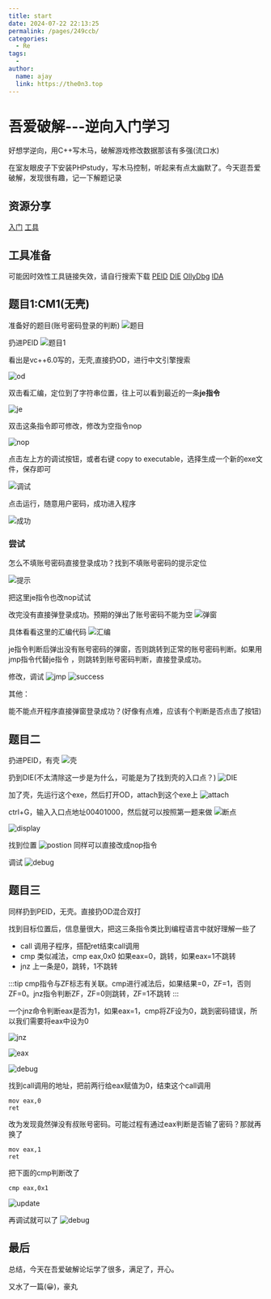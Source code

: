 ```yaml
---
title: start
date: 2024-07-22 22:13:25
permalink: /pages/249ccb/
categories:
  - Re
tags:
  - 
author: 
  name: ajay
  link: https://the0n3.top
---
```

# 吾爱破解---逆向入门学习

好想学逆向，用C++写木马，破解游戏修改数据那该有多强(流口水)

在室友眼皮子下安装PHPstudy，写木马控制，听起来有点太幽默了。今天逛吾爱破解，发现很有趣，记一下解题记录
## 资源分享

[入门](https://www.52pojie.cn/thread-1358649-1-1.html)
[工具](https://down.52pojie.cn/)


## 工具准备

可能因时效性工具链接失效，请自行搜索下载
[PEID](https://down.52pojie.cn/Tools/PEtools/PEiD%200.95.zip)
[DIE](https://down.52pojie.cn/Tools/PEtools/DIE_winxp_portable_3.09_x86.zip)
[OllyDbg](https://down.52pojie.cn/Tools/Debuggers/%E5%90%BE%E7%88%B1%E7%A0%B4%E8%A7%A3%E4%B8%93%E7%94%A8%E7%89%88Ollydbg.rar)
[IDA](https://down.52pojie.cn/Tools/Disassemblers/IDA_Pro_v8.3_Portable.zip)

## 题目1:CM1(无壳)

准备好的题目(账号密码登录的判断)
![题目](https://the0n3.top/medias/re01/0.png)

扔进PEID
![题目1](https://the0n3.top/medias/re01/1.png)

看出是vc++6.0写的，无壳,直接扔OD，进行中文引擎搜索

![od](https://the0n3.top/medias/re01/2.png)

双击看汇编，定位到了字符串位置，往上可以看到最近的一条**je指令**

![je](https://the0n3.top/medias/re01/3.png)

双击这条指令即可修改，修改为空指令nop

![nop](https://the0n3.top/medias/re01/5.png)

点击左上方的调试按钮，或者右键 copy to executable，选择生成一个新的exe文件，保存即可

![调试](https://the0n3.top/medias/re01/4.png)

点击运行，随意用户密码，成功进入程序

![成功](https://the0n3.top/medias/re01/6.png)

### 尝试

怎么不填账号密码直接登录成功？找到不填账号密码的提示定位

![提示](https://the0n3.top/medias/re01/7.png)

把这里je指令也改nop试试

改完没有直接弹登录成功。预期的弹出了账号密码不能为空
![弹窗](https://the0n3.top/medias/re01/8.png)

具体看看这里的汇编代码
![汇编](https://the0n3.top/medias/re01/9.png)

je指令判断后弹出没有账号密码的弹窗，否则跳转到正常的账号密码判断。如果用jmp指令代替je指令
，则跳转到账号密码判断，直接登录成功。

修改，调试
![jmp](https://the0n3.top/medias/re01/10.png)
![success](https://the0n3.top/medias/re01/11.png)

其他：

能不能点开程序直接弹窗登录成功？(好像有点难，应该有个判断是否点击了按钮)

## 题目二

扔进PEID，有壳
![壳](https://the0n3.top/medias/re01/12.png)

扔到DIE(不太清除这一步是为什么，可能是为了找到壳的入口点？)
![DIE](https://the0n3.top/medias/re01/13.png)

加了壳，先运行这个exe，然后打开OD，attach到这个exe上
![attach](https://the0n3.top/medias/re01/14.png)

ctrl+G，输入入口点地址00401000，然后就可以按照第一题来做
![断点](https://the0n3.top/medias/re01/15.png)

![display](https://the0n3.top/medias/re01/16.png)

找到位置
![postion](https://the0n3.top/medias/re01/17.png)
同样可以直接改成nop指令

调试
![debug](https://the0n3.top/medias/re01/18.png)

## 题目三

同样扔到PEID，无壳。直接扔OD混合双打

找到目标位置后，信息量很大，把这三条指令类比到编程语言中就好理解一些了

- call 调用子程序，搭配ret结束call调用
- cmp 类似减法，cmp eax,0x0  如果eax=0，跳转，如果eax=1不跳转
- jnz 上一条是0，跳转，1不跳转

:::tip
cmp指令与ZF标志有关联。cmp进行减法后，如果结果=0，ZF=1，否则ZF=0。jnz指令判断ZF，ZF=0则跳转，ZF=1不跳转
:::

一个jnz命令判断eax是否为1，如果eax=1，cmp将ZF设为0，跳到密码错误，所以我们需要将eax中设为0

![jnz](https://the0n3.top/medias/re01/19.png)

![eax](https://the0n3.top/medias/re01/20.png)

![debug](https://the0n3.top/medias/re01/21.png)

找到call调用的地址，把前两行给eax赋值为0，结束这个call调用

```
mov eax,0
ret
```

改为发现竟然弹没有叔账号密码。可能过程有通过eax判断是否输了密码？那就再换了

```
mov eax,1
ret
```

把下面的cmp判断改了

```
cmp eax,0x1
```
![update](https://the0n3.top/medias/re01/22.png)

再调试就可以了
![debug](https://the0n3.top/medias/re01/23.png)


## 最后

总结，今天在吾爱破解论坛学了很多，满足了，开心。

又水了一篇(😀)，豪丸